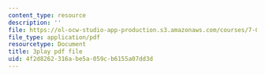 ```yaml
---
content_type: resource
description: ''
file: https://ol-ocw-studio-app-production.s3.amazonaws.com/courses/7-013-introductory-biology-spring-2013/4f2d8262316abe5a059cb6155a07dd3d_Nx76XS_4FRE.pdf
file_type: application/pdf
resourcetype: Document
title: 3play pdf file
uid: 4f2d8262-316a-be5a-059c-b6155a07dd3d
---
```

